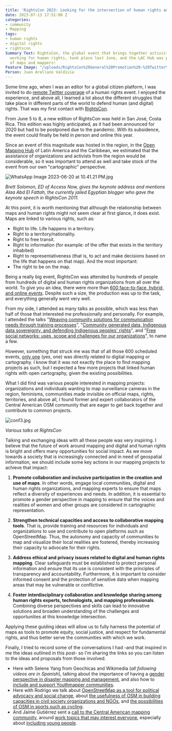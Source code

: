 ```yaml
---
title: 'RightsCon 2023: Looking for the intersection of human rights and maps'
date: 2023-07-13 17:51:00 Z
categories:
- community
- Mapping
tags:
- human rights
- digital rights
- rightscon
Summary Text: RightsCon, the global event that brings together activists and organizations
  working for human rights, took place last June, and the LAC Hub was present in search
  of maps and mappers!
Feature Image: "/uploads/RightsCon%20General%20Promotion%20-%20Twitter%20header.png"
Person: Juan Arellano Valdivia
---
```


Some time ago, when I was an editor for a global citizen platform, I was invited to do [remote Twitter coverage](https://community.globalvoices.org/2016/04/rightscon-translation-lab-was-powered-by-gv-and-meedan/) of a human rights event. I enjoyed the experience, and above all, I learned a lot about the different struggles that take place in different parts of the world to defend human (and digital) rights. That was my first contact with [RightsCon](https://www.rightscon.org/about-and-contact/).

From June 5 to 8, a new edition of RightsCon was held in San José, Costa Rica. This edition was highly anticipated, as it had been announced for 2020 but had to be postponed due to the pandemic. With its subsidence, the event could finally be held in person and online this year.

Since an event of this magnitude was hosted in the region, in the [Open Mapping Hub](https://www.hotosm.org/hubs/latam-hub) of Latin America and the Caribbean, we estimated that the assistance of organizations and activists from the region would be considerable, so it was important to attend as well and take stock of the event from our own "cartographic" perspective.

![WhatsApp Image 2023-06-20 at 10.41.21 PM.jpg](/uploads/WhatsApp%20Image%202023-06-20%20at%2010.41.21%20PM.jpg)

*Brett Solomon, ED of Access Now, gives the keynote address and mentions Alaa Abd El Fattah, the currently jailed Egyptian blogger who gave the keynote speech in RightsCon 2011.*

At this point, it is worth mentioning that although the relationship between maps and human rights might not seem clear at first glance, it does exist. Maps are linked to various rights, such as:

* Right to life. Life happens in a territory.
* Right to a territory/nationality.
* Right to free transit.
* Right to information (for example: of the offer that exists in the territory inhabited)
* Right to representativeness (that is, to act and make decisions based on the life that happens on that map). And the most important:
* The right to be on the map.

Being a really big event, RightsCon was attended by hundreds of people from hundreds of digital and human rights organizations from all over the world. To give you an idea, there were more than [600 face-to-face, hybrid, and online events](https://rightscon.summit.tc/t/rightscon-costa-rica-2023/events/agenda). Despite such a size, the production was up to the task, and everything generally went very well.

From my side, I attended as many talks as possible, which was less than half of those that interested me professionally and personally. For example, I attended the talks "[Weaving community solutions for communication needs through training processes](https://twitter.com/Cyberjuan/status/1666103542594039813)", "[Community generated data, Indigenous data sovereignty, and defending Indigenous peoples' rights](https://twitter.com/Cyberjuan/status/1666163079204184064)", and "[Free social networks: uses, scope and challenges for our organizations](https://twitter.com/Cyberjuan/status/1666501700050362385)", to name a few.

However, something that struck me was that of all those 600 scheduled events, [only one](https://rightscon.summit.tc/t/rightscon-costa-rica-2023/events/una-comunidad-del-espacio-vacio-del-mapa-digital-creando-sus-propias-soluciones-tecnologicas-fei36UsuDCAkyPfsUEKdEk) (yes, one) was directly related to digital mapping or cartography. I know that it was not exactly the place to find mapping projects as such, but I expected a few more projects that linked human rights with open cartography, given the existing possibilities.

What I did find was various people interested in mapping projects: organizations and individuals wanting to map surveillance cameras in the region, feminisms, communities made invisible on official maps, rights, territories, and above all, I found former and expert collaborators of the Central American OSM community that are eager to get back together and contribute to common projects.

![conf3.jpg](/uploads/conf3.jpg)

*Various talks at RightsCon*

Talking and exchanging ideas with all these people was very inspiring. I believe that the future of work around mapping and digital and human rights is bright and offers many opportunities for social impact. As we move towards a society that is increasingly connected and in need of geospatial information, we should include some key actions in our mapping projects to achieve that impact:

1. **Promote collaboration and inclusive participation in the creation and use of maps**. In other words, engage local communities, digital and human rights organizations, and mapping experts to ensure that maps reflect a diversity of experiences and needs. In addition, it is essential to promote a gender perspective in mapping to ensure that the voices and realities of women and other groups are considered in cartographic representation.

2. **Strengthen technical capacities and access to collaborative mapping tools**. That is, provide training and resources for individuals and organizations to use and contribute to open platforms such as OpenStreetMap. Thus, the autonomy and capacity of communities to map and visualize their local realities are fostered, thereby increasing their capacity to advocate for their rights.

3. **Address ethical and privacy issues related to digital and human rights mapping**. Clear safeguards must be established to protect personal information and ensure that its use is consistent with the principles of transparency and accountability. Furthermore, it is important to consider informed consent and the protection of sensitive data when mapping areas that may be vulnerable or conflictive.

4. **Foster interdisciplinary collaboration and knowledge sharing among human rights experts, technologists, and mapping professionals**. Combining diverse perspectives and skills can lead to innovative solutions and broaden understanding of the challenges and opportunities at this knowledge intersection.

Applying these guiding ideas will allow us to fully harness the potential of maps as tools to promote equity, social justice, and respect for fundamental rights, and thus better serve the communities with which we work.

Finally, I tried to record some of the conversations I had -and that inspired in me the ideas outlined in this post- so I'm sharing the links so you can listen to the ideas and proposals from those involved.

* Here with Selene Yang from Geochicas and Wikimedia (*all following videos are in Spanish*), talking about the importance of having a [gender perspective in disaster mapping and management](https://www.tiktok.com/@mapeoabierto_la/video/7244189276886404358), and also how to [include and support Youthmapper communities](https://www.tiktok.com/@mapeoabierto_la/video/7245693273925242118?lang=es). 
* Here with Rodrigo we talk about [OpenStreetMap as a tool for political advocacy and social change](https://www.tiktok.com/@mapeoabierto_la/video/7244569100196875526), about [the usefulness of OSM in building capacities in civil society organizations and NGOs](https://www.tiktok.com/@mapeoabierto_la/video/7246438991539719429), and [the possibilities of OSM in sports such as cycling](https://www.tiktok.com/@mapeoabierto_la/video/7247537901586664709?lang=es). 
* And Jaime Gutiérrez sent a [call to the Central American mapping community](https://www.tiktok.com/@mapeoabierto_la/video/7244961777593732357), around [work topics that may interest everyone](https://www.tiktok.com/@mapeoabierto_la/video/7247110539162242309), especially about [including young people](https://www.tiktok.com/@mapeoabierto_la/video/7247888741551951109?lang=es).